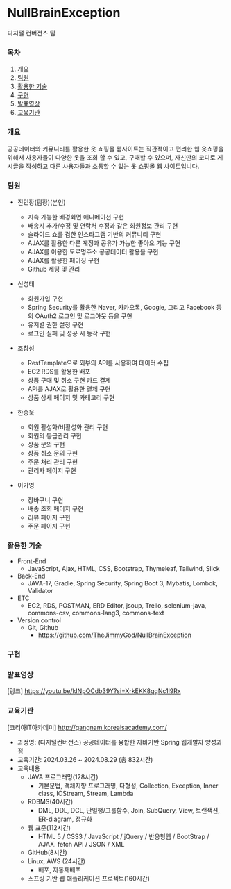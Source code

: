# NullBrainException
디지털 컨버전스 팀

### 목차
1. [개요](https://github.com/TheJimmyGod/NullBrainException/blob/master/README.md#%EA%B0%9C%EC%9A%94)
2. [팀원](https://github.com/TheJimmyGod/NullBrainException/blob/master/README.md#%ED%8C%80%EC%9B%90)
3. [활용한 기술](https://github.com/TheJimmyGod/NullBrainException/blob/master/README.md#%ED%99%9C%EC%9A%A9%ED%95%9C-%EA%B8%B0%EC%88%A0)
4. [구현](https://github.com/TheJimmyGod/NullBrainException/blob/master/README.md#%EA%B5%AC%ED%98%84)
5. [발표영상](https://github.com/TheJimmyGod/NullBrainException/blob/master/README.md#%EB%B0%9C%ED%91%9C%EC%98%81%EC%83%81)
6. [교육기관](https://github.com/TheJimmyGod/NullBrainException/blob/master/README.md#%EA%B5%90%EC%9C%A1%EA%B8%B0%EA%B4%80)

### 개요
공공데이터와 커뮤니티를 활용한 옷 쇼핑몰 웹사이트는 직관적이고 편리한 웹 옷쇼핑을 위해서 사용자들이 다양한 옷을 조회 할 수 있고, 구매할 수 있으며, 자신만의 코디로 게시글을 작성하고 다른 사용자들과 소통할 수 있는 옷 쇼핑몰 웹 사이트입니다.

### 팀원
- 진민장(팀장)(본인)
  - 지속 가능한 배경화면 애니메이션 구현
  - 배송지 추가/수정 및 연락처 수정과 같은 회원정보 관리 구현
  - 슬라이드 쇼를 겸한 인스타그램 기반의 커뮤니티 구현
  - AJAX를 활용한 다른 계정과 공유가 가능한 좋아요 기능 구현
  - AJAX를 이용한 도로명주소 공공데이터 활용을 구현
  - AJAX를 활용한 페이징 구현 
  - Github 세팅 및 관리
    
- 신성태
  - 회원가입 구현
  - Spring Security를 활용한 Naver, 카카오톡, Google, 그리고 Facebook 등의 OAuth2 로그인 및 로그아웃 등을 구현 
  - 유저별 권한 설정 구현
  - 로그인 실패 및 성공 시 동작 구현
    
- 조창성
  - RestTemplate으로 외부의 API를 사용하여 데이터 수집
  - EC2 RDS를 활용한 배포
  - 상품 구매 및 취소 구현 카드 결제
  - API를 AJAX로 활용한 결제 구현
  - 상품 상세 페이지 및 카테고리 구현
    
- 한승욱
  - 회원 활성화/비활성화 관리 구현
  - 회원의 등급관리 구현
  - 상품 문의 구현
  - 상품 취소 문의 구현
  - 주문 처리 관리 구현
  - 관리자 페이지 구현
    
- 이가영
  - 장바구니 구현
  - 배송 조회 페이지 구현
  - 리뷰 페이지 구현
  - 주문 페이지 구현

### 활용한 기술
- Front-End
  - JavaScript, Ajax, HTML, CSS, Bootstrap, Thymeleaf, Tailwind, Slick
- Back-End
  - JAVA-17, Gradle, Spring Security, Spring Boot 3, Mybatis, Lombok, Validator
- ETC
  - EC2, RDS, POSTMAN, ERD Editor, jsoup, Trello, selenium-java, commons-csv, commons-lang3, commons-text
- Version control
  - Git, Github
    - https://github.com/TheJimmyGod/NullBrainException
      
### 구현

### 발표영상
[링크] https://youtu.be/kINpQCdb39Y?si=XrkEKK8qqNc1l9Rx

### 교육기관
[코리아IT아카데미] http://gangnam.koreaisacademy.com/
- 과정명: (디지털컨버전스) 공공데이터를 융합한 자바기반 Spring 웹개발자 양성과정
- 교육기간: 2024.03.26 ~ 2024.08.29 (총 832시간)
- 교육내용
  - JAVA 프로그래밍(128시간)
    - 기본문법, 객체지향 프로그래밍, 다형성, Collection, Exception, Inner class, IOStream, Stream, Lambda
  - RDBMS(40시간)
    - DML, DDL, DCL, 단일행/그룹함수, Join, SubQuery, View, 트랜잭션, ER-diagram, 정규화
  - 웹 표준(112시간)
    -  HTML 5 / CSS3 / JavaScript / jQuery / 반응형웹 / BootStrap / AJAX. fetch API / JSON / XML
  - GitHub(8시간)
  - Linux, AWS (24시간)
    - 배포, 자동재배포
  - 스프링 기반 웹 애플리케이션 프로젝트(160시간)
